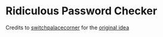 # Ridiculous Password Checker

Credits to [switchpalacecorner](https://github.com/switchpalacecorner) for the [original idea](https://imgur.com/a/J1fzk)
